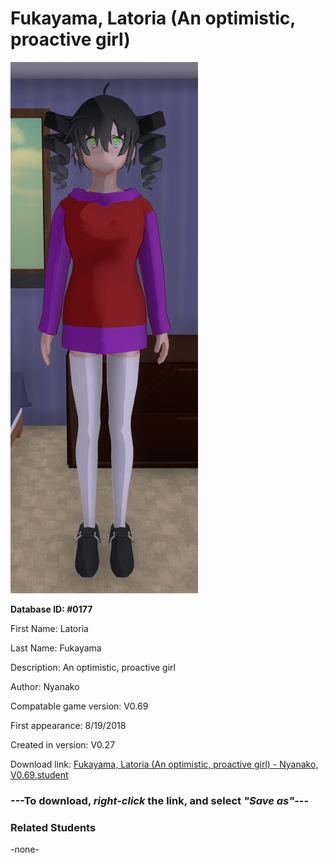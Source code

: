 # Fukayama, Latoria (An optimistic, proactive girl)

<img src="../../Files/Images/Fukayama, Latoria (An optimistic, proactive girl).png" title="Fukayama, Latoria (An optimistic, proactive girl) - Nyanako, V0.69">

**Database ID: #0177**

First Name: Latoria

Last Name: Fukayama

Description: An optimistic, proactive girl

Author: Nyanako

Compatable game version: V0.69

First appearance: 8/19/2018

Created in version: V0.27

Download link: <a href="https://raw.githubusercontent.com/Arbiter1223/Daigaku-Gurashi-Custom-Students/master/Files/Student%20Files/Fukayama%2C%20Latoria%20(An%20optimistic%2C%20proactive%20girl)%20-%20Nyanako%2C%20V0.69.student">Fukayama, Latoria (An optimistic, proactive girl) - Nyanako, V0.69.student</a>

### ---**To download, _right-click_ the link, and select _"Save as"_**---

### Related Students

-none-
